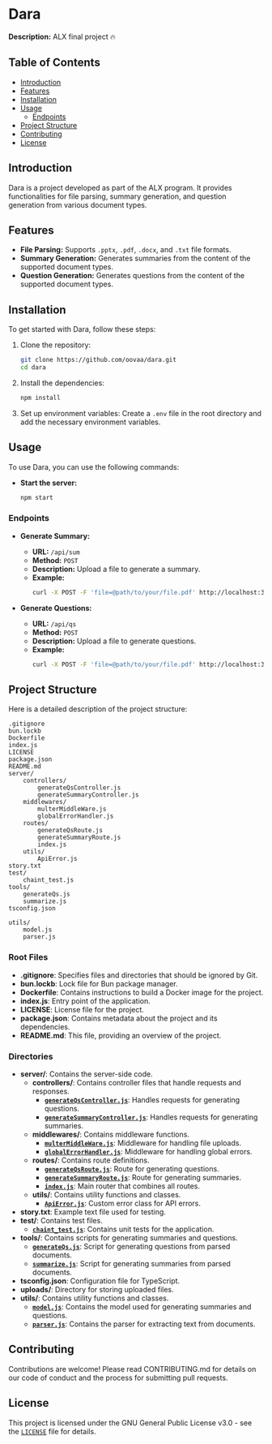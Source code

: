 # Dara

**Description:** ALX final project 🔥

## Table of Contents
- [Introduction](#introduction)
- [Features](#features)
- [Installation](#installation)
- [Usage](#usage)
  - [Endpoints](#endpoints)
- [Project Structure](#project-structure)
- [Contributing](#contributing)
- [License](#license)

## Introduction
Dara is a project developed as part of the ALX program. It provides functionalities for file parsing, summary generation, and question generation from various document types.

## Features
- **File Parsing:** Supports `.pptx`, `.pdf`, `.docx`, and `.txt` file formats.
- **Summary Generation:** Generates summaries from the content of the supported document types.
- **Question Generation:** Generates questions from the content of the supported document types.

## Installation
To get started with Dara, follow these steps:

1. Clone the repository:
   ```bash
   git clone https://github.com/oovaa/dara.git
   cd dara
   ```

2. Install the dependencies:
   ```bash
   npm install
   ```

3. Set up environment variables:
   Create a `.env` file in the root directory and add the necessary environment variables.

## Usage
To use Dara, you can use the following commands:

- **Start the server:**
  ```bash
  npm start
  ```

### Endpoints
- **Generate Summary:**
  - **URL:** `/api/sum`
  - **Method:** `POST`
  - **Description:** Upload a file to generate a summary.
  - **Example:**
    ```bash
    curl -X POST -F 'file=@path/to/your/file.pdf' http://localhost:3000/api/sum
    ```

- **Generate Questions:**
  - **URL:** `/api/qs`
  - **Method:** `POST`
  - **Description:** Upload a file to generate questions.
  - **Example:**
    ```bash
    curl -X POST -F 'file=@path/to/your/file.pdf' http://localhost:3000/api/qs
    ```

## Project Structure
Here is a detailed description of the project structure:

```
.gitignore
bun.lockb
Dockerfile
index.js
LICENSE
package.json
README.md
server/
	controllers/
		generateQsController.js
		generateSummaryController.js
	middlewares/
		multerMiddleWare.js
		globalErrorHandler.js
	routes/
		generateQsRoute.js
		generateSummaryRoute.js
		index.js
	utils/
		ApiError.js
story.txt
test/
	chaint_test.js
tools/
	generateQs.js
	summarize.js
tsconfig.json

utils/
	model.js
	parser.js
```

### Root Files
- **.gitignore**: Specifies files and directories that should be ignored by Git.
- **bun.lockb**: Lock file for Bun package manager.
- **Dockerfile**: Contains instructions to build a Docker image for the project.
- **index.js**: Entry point of the application.
- **LICENSE**: License file for the project.
- **package.json**: Contains metadata about the project and its dependencies.
- **README.md**: This file, providing an overview of the project.

### Directories
- **server/**: Contains the server-side code.
  - **controllers/**: Contains controller files that handle requests and responses.
    - **[`generateQsController.js`](command:_github.copilot.openSymbolInFile?%5B%7B%22scheme%22%3A%22file%22%2C%22authority%22%3A%22%22%2C%22path%22%3A%22%2Fhome%2Fomar%2Frepos%2Fdara%2Fserver%2Fcontrollers%2FgenerateQsController.js%22%2C%22query%22%3A%22%22%2C%22fragment%22%3A%22%22%7D%2C%22generateQsController.js%22%5D "/home/omar/repos/dara/server/controllers/generateQsController.js")**: Handles requests for generating questions.
    - **[`generateSummaryController.js`](command:_github.copilot.openSymbolInFile?%5B%7B%22scheme%22%3A%22file%22%2C%22authority%22%3A%22%22%2C%22path%22%3A%22%2Fhome%2Fomar%2Frepos%2Fdara%2Fserver%2Fcontrollers%2FgenerateSummaryController.js%22%2C%22query%22%3A%22%22%2C%22fragment%22%3A%22%22%7D%2C%22generateSummaryController.js%22%5D "/home/omar/repos/dara/server/controllers/generateSummaryController.js")**: Handles requests for generating summaries.
  - **middlewares/**: Contains middleware functions.
    - **[`multerMiddleWare.js`](command:_github.copilot.openSymbolInFile?%5B%7B%22scheme%22%3A%22file%22%2C%22authority%22%3A%22%22%2C%22path%22%3A%22%2Fhome%2Fomar%2Frepos%2Fdara%2Fserver%2Fmiddlewares%2FmulterMiddleWare.js%22%2C%22query%22%3A%22%22%2C%22fragment%22%3A%22%22%7D%2C%22multerMiddleWare.js%22%5D "/home/omar/repos/dara/server/middlewares/multerMiddleWare.js")**: Middleware for handling file uploads.
    - **[`globalErrorHandler.js`](command:_github.copilot.openSymbolInFile?%5B%7B%22scheme%22%3A%22file%22%2C%22authority%22%3A%22%22%2C%22path%22%3A%22%2Fhome%2Fomar%2Frepos%2Fdara%2Fserver%2Fmiddlewares%2FglobalErrorHandler.js%22%2C%22query%22%3A%22%22%2C%22fragment%22%3A%22%22%7D%2C%22globalErrorHandler.js%22%5D "/home/omar/repos/dara/server/middlewares/globalErrorHandler.js")**: Middleware for handling global errors.
  - **routes/**: Contains route definitions.
    - **[`generateQsRoute.js`](command:_github.copilot.openSymbolInFile?%5B%7B%22scheme%22%3A%22file%22%2C%22authority%22%3A%22%22%2C%22path%22%3A%22%2Fhome%2Fomar%2Frepos%2Fdara%2Fserver%2Froutes%2FgenerateQsRoute.js%22%2C%22query%22%3A%22%22%2C%22fragment%22%3A%22%22%7D%2C%22generateQsRoute.js%22%5D "/home/omar/repos/dara/server/routes/generateQsRoute.js")**: Route for generating questions.
    - **[`generateSummaryRoute.js`](command:_github.copilot.openSymbolInFile?%5B%7B%22scheme%22%3A%22file%22%2C%22authority%22%3A%22%22%2C%22path%22%3A%22%2Fhome%2Fomar%2Frepos%2Fdara%2Fserver%2Froutes%2FgenerateSummaryRoute.js%22%2C%22query%22%3A%22%22%2C%22fragment%22%3A%22%22%7D%2C%22generateSummaryRoute.js%22%5D "/home/omar/repos/dara/server/routes/generateSummaryRoute.js")**: Route for generating summaries.
    - **[`index.js`](command:_github.copilot.openSymbolInFile?%5B%7B%22scheme%22%3A%22file%22%2C%22authority%22%3A%22%22%2C%22path%22%3A%22%2Fhome%2Fomar%2Frepos%2Fdara%2Fserver%2Froutes%2Findex.js%22%2C%22query%22%3A%22%22%2C%22fragment%22%3A%22%22%7D%2C%22index.js%22%5D "/home/omar/repos/dara/server/routes/index.js")**: Main router that combines all routes.
  - **utils/**: Contains utility functions and classes.
    - **[`ApiError.js`](command:_github.copilot.openSymbolInFile?%5B%7B%22scheme%22%3A%22file%22%2C%22authority%22%3A%22%22%2C%22path%22%3A%22%2Fhome%2Fomar%2Frepos%2Fdara%2Fserver%2Futils%2FApiError.js%22%2C%22query%22%3A%22%22%2C%22fragment%22%3A%22%22%7D%2C%22ApiError.js%22%5D "/home/omar/repos/dara/server/utils/ApiError.js")**: Custom error class for API errors.
- **story.txt**: Example text file used for testing.
- **test/**: Contains test files.
  - **[`chaint_test.js`](command:_github.copilot.openSymbolInFile?%5B%7B%22scheme%22%3A%22file%22%2C%22authority%22%3A%22%22%2C%22path%22%3A%22%2Fhome%2Fomar%2Frepos%2Fdara%2Ftest%2Fchaint_test.js%22%2C%22query%22%3A%22%22%2C%22fragment%22%3A%22%22%7D%2C%22chaint_test.js%22%5D "/home/omar/repos/dara/test/chaint_test.js")**: Contains unit tests for the application.
- **tools/**: Contains scripts for generating summaries and questions.
  - **[`generateQs.js`](command:_github.copilot.openSymbolInFile?%5B%7B%22scheme%22%3A%22file%22%2C%22authority%22%3A%22%22%2C%22path%22%3A%22%2Fhome%2Fomar%2Frepos%2Fdara%2Ftools%2FgenerateQs.js%22%2C%22query%22%3A%22%22%2C%22fragment%22%3A%22%22%7D%2C%22generateQs.js%22%5D "/home/omar/repos/dara/tools/generateQs.js")**: Script for generating questions from parsed documents.
  - **[`summarize.js`](command:_github.copilot.openSymbolInFile?%5B%7B%22scheme%22%3A%22file%22%2C%22authority%22%3A%22%22%2C%22path%22%3A%22%2Fhome%2Fomar%2Frepos%2Fdara%2Ftools%2Fsummarize.js%22%2C%22query%22%3A%22%22%2C%22fragment%22%3A%22%22%7D%2C%22summarize.js%22%5D "/home/omar/repos/dara/tools/summarize.js")**: Script for generating summaries from parsed documents.
- **tsconfig.json**: Configuration file for TypeScript.
- **uploads/**: Directory for storing uploaded files.
- **utils/**: Contains utility functions and classes.
  - **[`model.js`](command:_github.copilot.openSymbolInFile?%5B%7B%22scheme%22%3A%22file%22%2C%22authority%22%3A%22%22%2C%22path%22%3A%22%2Fhome%2Fomar%2Frepos%2Fdara%2Futils%2Fmodel.js%22%2C%22query%22%3A%22%22%2C%22fragment%22%3A%22%22%7D%2C%22model.js%22%5D "/home/omar/repos/dara/utils/model.js")**: Contains the model used for generating summaries and questions.
  - **[`parser.js`](command:_github.copilot.openSymbolInFile?%5B%7B%22scheme%22%3A%22file%22%2C%22authority%22%3A%22%22%2C%22path%22%3A%22%2Fhome%2Fomar%2Frepos%2Fdara%2Futils%2Fparser.js%22%2C%22query%22%3A%22%22%2C%22fragment%22%3A%22%22%7D%2C%22parser.js%22%5D "/home/omar/repos/dara/utils/parser.js")**: Contains the parser for extracting text from documents.

## Contributing
Contributions are welcome! Please read CONTRIBUTING.md for details on our code of conduct and the process for submitting pull requests.

## License
This project is licensed under the GNU General Public License v3.0 - see the [`LICENSE`](command:_github.copilot.openRelativePath?%5B%7B%22scheme%22%3A%22file%22%2C%22authority%22%3A%22%22%2C%22path%22%3A%22%2Fhome%2Fomar%2Frepos%2Fdara%2FLICENSE%22%2C%22query%22%3A%22%22%2C%22fragment%22%3A%22%22%7D%5D "/home/omar/repos/dara/LICENSE") file for details.

